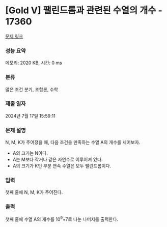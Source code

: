 # [Gold V] 팰린드롬과 관련된 수열의 개수 - 17360 

[문제 링크](https://www.acmicpc.net/problem/17360) 

### 성능 요약

메모리: 2020 KB, 시간: 0 ms

### 분류

많은 조건 분기, 조합론, 수학

### 제출 일자

2024년 7월 17일 15:59:11

### 문제 설명

<p>N, M, K가 주어졌을 때, 다음 조건을 만족하는 수열 A의 개수를 세어보자.</p>

<ul>
	<li>A의 크기는 N이다.</li>
	<li>A는 M보다 작거나 같은 자연수로 이루어져 있다.</li>
	<li>A의 크기가 K인 부분 연속 수열은 모두 팰린드롬이다.</li>
</ul>

### 입력 

 <p>첫째 줄에 N, M, K가 주어진다.</p>

### 출력 

 <p>첫째 줄에 수열 A의 개수를 10<sup>9</sup>+7로 나눈 나머지를 출력한다.</p>

